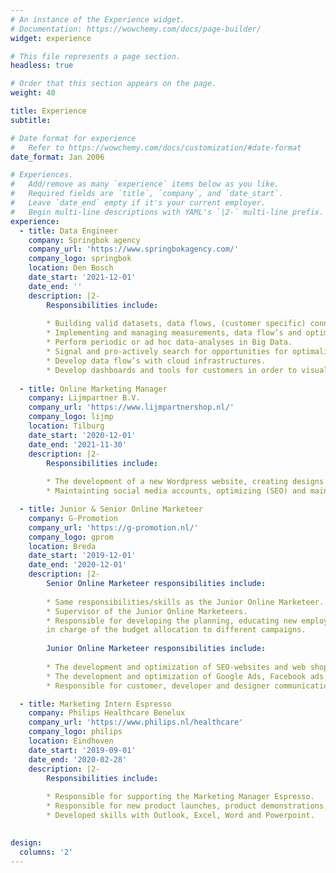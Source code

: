 ```yaml
---
# An instance of the Experience widget.
# Documentation: https://wowchemy.com/docs/page-builder/
widget: experience

# This file represents a page section.
headless: true

# Order that this section appears on the page.
weight: 40

title: Experience
subtitle:

# Date format for experience
#   Refer to https://wowchemy.com/docs/customization/#date-format
date_format: Jan 2006

# Experiences.
#   Add/remove as many `experience` items below as you like.
#   Required fields are `title`, `company`, and `date_start`.
#   Leave `date_end` empty if it's your current employer.
#   Begin multi-line descriptions with YAML's `|2-` multi-line prefix.
experience:
  - title: Data Engineer
    company: Springbok agency
    company_url: 'https://www.springbokagency.com/'
    company_logo: springbok
    location: Den Bosch
    date_start: '2021-12-01'
    date_end: ''
    description: |2-
        Responsibilities include:
        
        * Building valid datasets, data flows, (customer specific) connections and tables.
        * Implementing and managing measurements, data flow’s and optimalization with Python and SQL.
        * Perform periodic or ad hoc data-analyses in Big Data.
        * Signal and pro-actively search for opportunities for optimalizations, conversions, segmentation or automation.
        * Develop data flow’s with cloud infrastructures.
        * Develop dashboards and tools for customers in order to visualise the data in a comprehensible and easy way.
        
  - title: Online Marketing Manager
    company: Lijmpartner B.V.
    company_url: 'https://www.lijmpartnershop.nl/'
    company_logo: lijmp
    location: Tilburg
    date_start: '2020-12-01'
    date_end: '2021-11-30'
    description: |2-
        Responsibilities include:
        
        * The development of a new Wordpress website, creating designs and promotions materials for a new product line. 
        * Maintainting social media accounts, optimizing (SEO) and maintaining the company websites, and generating online sales through a Wordpress webshop and via bol.com.

  - title: Junior & Senior Online Marketeer
    company: G-Promotion
    company_url: 'https://g-promotion.nl/'
    company_logo: gprom
    location: Breda
    date_start: '2019-12-01'
    date_end: '2020-12-01'
    description: |2-
        Senior Online Marketeer responsibilities include:
        
        * Same responsibilities/skills as the Junior Online Marketeer.
        * Supervisor of the Junior Online Marketeers.
        * Responsible for developing the planning, educating new employees and 
        in charge of the budget allocation to different campaigns.
        
        Junior Online Marketeer responsibilities include:
        
        * The development and optimization of SEO-websites and web shops.
        * The development and optimization of Google Ads, Facebook ads and Instagram ads campaigns.
        * Responsible for customer, developer and designer communication.

  - title: Marketing Intern Espresso
    company: Philips Healthcare Benelux
    company_url: 'https://www.philips.nl/healthcare'
    company_logo: philips
    location: Eindhoven
    date_start: '2019-09-01'
    date_end: '2020-02-28'
    description: |2-
        Responsibilities include:
        
        * Responsible for supporting the Marketing Manager Espresso.
        * Responsible for new product launches, product demonstrations, analyses from the market/competition/consumers, marketing communication and developing assets for Philips Espresso and Saeco. 
        * Developed skills with Outlook, Excel, Word and Powerpoint.

        
design:
  columns: '2'
---
```

